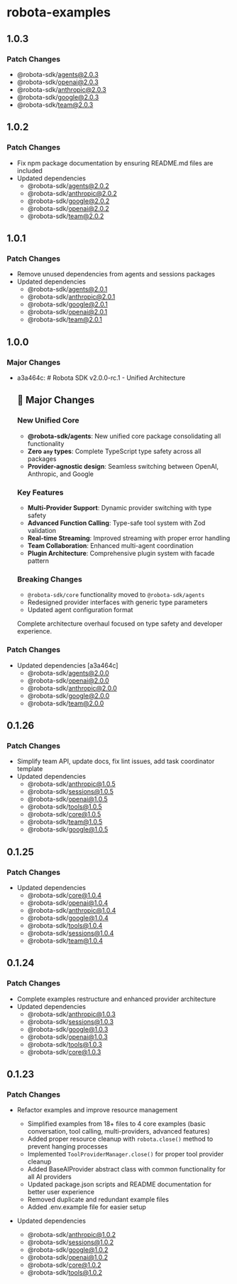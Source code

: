 # robota-examples

## 1.0.3

### Patch Changes

- @robota-sdk/agents@2.0.3
- @robota-sdk/openai@2.0.3
- @robota-sdk/anthropic@2.0.3
- @robota-sdk/google@2.0.3
- @robota-sdk/team@2.0.3

## 1.0.2

### Patch Changes

- Fix npm package documentation by ensuring README.md files are included
- Updated dependencies
  - @robota-sdk/agents@2.0.2
  - @robota-sdk/anthropic@2.0.2
  - @robota-sdk/google@2.0.2
  - @robota-sdk/openai@2.0.2
  - @robota-sdk/team@2.0.2

## 1.0.1

### Patch Changes

- Remove unused dependencies from agents and sessions packages
- Updated dependencies
  - @robota-sdk/agents@2.0.1
  - @robota-sdk/anthropic@2.0.1
  - @robota-sdk/google@2.0.1
  - @robota-sdk/openai@2.0.1
  - @robota-sdk/team@2.0.1

## 1.0.0

### Major Changes

- a3a464c: # Robota SDK v2.0.0-rc.1 - Unified Architecture

  ## 🚀 Major Changes

  ### New Unified Core

  - **@robota-sdk/agents**: New unified core package consolidating all functionality
  - **Zero `any` types**: Complete TypeScript type safety across all packages
  - **Provider-agnostic design**: Seamless switching between OpenAI, Anthropic, and Google

  ### Key Features

  - **Multi-Provider Support**: Dynamic provider switching with type safety
  - **Advanced Function Calling**: Type-safe tool system with Zod validation
  - **Real-time Streaming**: Improved streaming with proper error handling
  - **Team Collaboration**: Enhanced multi-agent coordination
  - **Plugin Architecture**: Comprehensive plugin system with facade pattern

  ### Breaking Changes

  - `@robota-sdk/core` functionality moved to `@robota-sdk/agents`
  - Redesigned provider interfaces with generic type parameters
  - Updated agent configuration format

  Complete architecture overhaul focused on type safety and developer experience.

### Patch Changes

- Updated dependencies [a3a464c]
  - @robota-sdk/agents@2.0.0
  - @robota-sdk/openai@2.0.0
  - @robota-sdk/anthropic@2.0.0
  - @robota-sdk/google@2.0.0
  - @robota-sdk/team@2.0.0

## 0.1.26

### Patch Changes

- Simplify team API, update docs, fix lint issues, add task coordinator template
- Updated dependencies
  - @robota-sdk/anthropic@1.0.5
  - @robota-sdk/sessions@1.0.5
  - @robota-sdk/openai@1.0.5
  - @robota-sdk/tools@1.0.5
  - @robota-sdk/core@1.0.5
  - @robota-sdk/team@1.0.5
  - @robota-sdk/google@1.0.5

## 0.1.25

### Patch Changes

- Updated dependencies
  - @robota-sdk/core@1.0.4
  - @robota-sdk/openai@1.0.4
  - @robota-sdk/anthropic@1.0.4
  - @robota-sdk/google@1.0.4
  - @robota-sdk/tools@1.0.4
  - @robota-sdk/sessions@1.0.4
  - @robota-sdk/team@1.0.4

## 0.1.24

### Patch Changes

- Complete examples restructure and enhanced provider architecture
- Updated dependencies
  - @robota-sdk/anthropic@1.0.3
  - @robota-sdk/sessions@1.0.3
  - @robota-sdk/google@1.0.3
  - @robota-sdk/openai@1.0.3
  - @robota-sdk/tools@1.0.3
  - @robota-sdk/core@1.0.3

## 0.1.23

### Patch Changes

- Refactor examples and improve resource management

  - Simplified examples from 18+ files to 4 core examples (basic conversation, tool calling, multi-providers, advanced features)
  - Added proper resource cleanup with `robota.close()` method to prevent hanging processes
  - Implemented `ToolProviderManager.close()` for proper tool provider cleanup
  - Added BaseAIProvider abstract class with common functionality for all AI providers
  - Updated package.json scripts and README documentation for better user experience
  - Removed duplicate and redundant example files
  - Added .env.example file for easier setup

- Updated dependencies
  - @robota-sdk/anthropic@1.0.2
  - @robota-sdk/sessions@1.0.2
  - @robota-sdk/google@1.0.2
  - @robota-sdk/openai@1.0.2
  - @robota-sdk/core@1.0.2
  - @robota-sdk/tools@1.0.2
